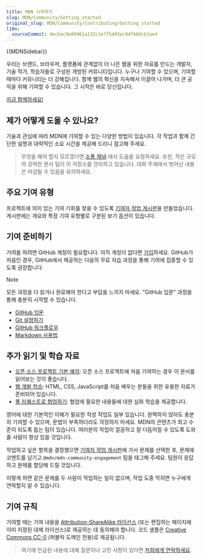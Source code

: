 ```yaml
---
title: MDN 시작하기
slug: MDN/Community/Getting_started
original_slug: MDN/Community/Contributing/Getting_started
l10n:
  sourceCommit: 4ecbac9e89961a132c1e7f5493ec94f60dcb1ee4
---
```


{{MDNSidebar}}

우리는 브랜드, 브라우저, 플랫폼에 관계없이 더 나은 웹을 위한 자료를 만드는 개발자, 기술 작가, 학습자들로 구성된 개방된 커뮤니티입니다. 누구나 기여할 수 있으며, 기여할 때마다 커뮤니티는 더 강해집니다. 함께 웹의 혁신을 지속해서 이끌어 나가며, 더 큰 공익을 위해 기여할 수 있습니다. 그 시작은 바로 당신입니다.

[지금 함께하세요!](/ko/docs/MDN/Community/Communication_channels)

## 제가 어떻게 도울 수 있나요?

기술과 관심에 따라 MDN에 기여할 수 있는 다양한 방법이 있습니다. 각 작업과 함께 간단한 설명과 대략적인 소요 시간을 제공해 드리니 참고해 주세요.

> 무엇을 해야 할지 모르겠다면 [소통 채널](/ko/docs/MDN/Community/Communication_channels).에서 도움을 요청하세요.
> 또한, 작은 규모의 강력한 문서 팀이 이 저장소를 관리하고 있습니다. 대화 주제에서 벗어난 내용은 마감될 수 있음을 유의하세요.

## 주요 기여 유형

프로젝트에 의미 있는 기여 기회를 찾을 수 있도록 [기여자 작업 게시판](https://github.com/orgs/mdn/projects/25/views/1)을 만들었습니다. 게시판에는 개요와 특정 기여 유형별로 구분된 보기 옵션이 있습니다.

## 기여 준비하기

기여를 하려면 GitHub 계정이 필요합니다. 아직 계정이 없다면 [가입](https://github.com/signup)하세요. GitHub가 처음인 경우, GitHub에서 제공하는 다음의 무료 자습 과정을 통해 기여에 집중할 수 있도록 권장합니다.

> [!NOTE]
> 모든 과정을 다 읽거나 완료해야 한다고 부담을 느끼지 마세요. "GitHub 입문" 과정을 통해 충분히 시작할 수 있습니다.

- [GitHub 입문](https://github.com/skills/introduction-to-github)
- [Git 설정하기](https://docs.github.com/en/get-started/getting-started-with-git/set-up-git)
- [GitHub 워크플로우](https://docs.github.com/en/get-started/using-github/github-flow)
- [Markdown 사용법](https://github.com/skills/communicate-using-markdown)

## 추가 읽기 및 학습 자료

- [오픈 소스 프로젝트 기본 예의](/ko/docs/MDN/Community/Open_source_etiquette): 오픈 소스 프로젝트에 처음 기여하는 경우 이 문서를 읽어보는 것이 좋습니다.
- [웹 개발 학습](/ko/docs/Learn): HTML, CSS, JavaScript를 처음 배우는 분들을 위한 유용한 자료가 준비되어 있습니다.
- [풀 리퀘스트로 협업하기](https://docs.github.com/en/pull-requests/collaborating-with-pull-requests): 협업에 필요한 내용들에 대한 심화 학습을 제공합니다.

영어에 대한 기본적인 이해가 필요한 작성 작업도 일부 있습니다. 완벽하지 않아도 충분히 기여할 수 있으며, 문법이 부족하더라도 걱정하지 마세요. MDN의 콘텐츠가 최고 수준이 되도록 돕는 팀이 있습니다. 여러분의 작업이 깔끔하고 잘 다듬어질 수 있도록 도와줄 사람이 항상 있을 것입니다.

작업하고 싶은 항목을 결정했으면 [기여자 작업 게시판](https://github.com/orgs/mdn/projects/25/views/1)에 가서 문제를 선택한 후, 문제에 코멘트를 남기고 `@mdn/mdn-community-engagement` 팀을 태그해 주세요. 팀원이 응답하고 문제를 할당해 드릴 것입니다.

이렇게 하면 같은 문제를 두 사람이 작업하는 일이 없으며, 작업 도중 막히면 누구에게 연락할지 알 수 있습니다.

## 기여 규칙

기여할 때는 기여 내용을 [Attribution-ShareAlike 라이선스](https://creativecommons.org/licenses/by-sa/4.0/) (또는 편집하는 페이지에 이미 지정된 대체 라이선스)로 제공하는 데 동의해야 합니다. 코드 샘플은 [Creative Commons CC-0](https://creativecommons.org/public-domain/cc0/) (퍼블릭 도메인 전용)로 제공됩니다.

> 여기에 언급된 내용에 대해 질문이나 고민 사항이 있다면 [저희에게 연락하세요](/ko/docs/MDN/Community/Communication_channels).
